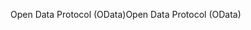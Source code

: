 <span data-ttu-id="c7d10-101">Open Data Protocol (OData)</span><span class="sxs-lookup"><span data-stu-id="c7d10-101">Open Data Protocol (OData)</span></span>
